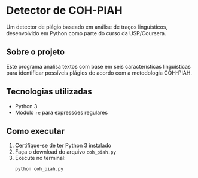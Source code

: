 # Detector de COH-PIAH

Um detector de plágio baseado em análise de traços linguísticos, desenvolvido em Python como parte do curso da USP/Coursera.

## Sobre o projeto

Este programa analisa textos com base em seis características linguísticas para identificar possíveis plágios de acordo com a metodologia COH-PIAH.

## Tecnologias utilizadas

- Python 3
- Módulo `re` para expressões regulares

## Como executar

1. Certifique-se de ter Python 3 instalado
2. Faça o download do arquivo `coh_piah.py`
3. Execute no terminal:
   ```bash
   python coh_piah.py
